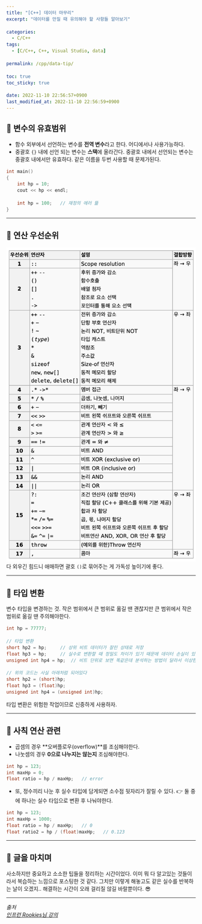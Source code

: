 ```yaml
---
title: "[C++] 데이터 마무리"
excerpt: "데이터를 만질 때 유의해야 할 사항들 알아보기"

categories:
  - C/C++
tags:
  - [C/C++, C++, Visual Studio, data]

permalink: /cpp/data-tip/

toc: true
toc_sticky: true

date: 2022-11-10 22:56:57+0900
last_modified_at: 2022-11-10 22:56:59+0900
---
```


## 👻 변수의 유효범위
- 함수 외부에서 선언하는 변수를 **전역 변수**라고 한다. 어디에서나 사용가능하다.
- 중괄호 ``` {} ``` 내에 선언 되는 변수는 **스택**에 올라간다. 중괄호 내에서 선언되는 변수는 중괄호 내에서만 유효하다. 같은 이름을 두번 사용할 때 문제가된다.
```c++
int main()
{
    int hp = 10;
    cout << hp << endl;

    int hp = 100;   // 재정의 에러 뜲
}
```

***

## 👻 연산 우선순위
![Alt Text](/assets/images/posts_img/basics/cpp/data-tip/priority.png)   
다 외우긴 힘드니 애매하면 괄호 ``` () ```로 묶어주는 게 가독성 높이기에 좋다.

***

## 👻 타입 변환
변수 타입을 변경하는 것. 작은 범위에서 큰 범위로 옮길 땐 괜찮지만 큰 범위에서 작은 범위로 옮길 땐 주의해야한다.

```c++
int hp = 77777;

// 타입 변환
short hp2 = hp;     // 상위 비트 데이터가 잘린 상태로 저장
float hp3 = hp;     // 실수로 변환할 때 정밀도 차이가 있기 때문에 데이터 손실이 있을 수 있다.
unsigned int hp4 = hp;  // 비트 단위로 보면 똑같은데 분석하는 방법이 달라서 이상한 값이 들어간다.

// 위의 코드는 사실 아래처럼 되어있다
short hp2 = (short)hp;
float hp3 = (float)hp;
unsigned int hp4 = (unsigned int)hp;
```

타입 변환은 위험한 작업이므로 신중하게 사용하자.

***

## 👻 사칙 연산 관련
- 곱셈의 경우 **오버플로우(overflow)**를 조심해야한다.
- 나눗셈의 경우 **0으로 나누지는 않는지** 조심해야한다.
```c++
int hp = 123;
int maxHp = 0;
float ratio = hp / maxHp;   // error
```
- 또, 정수끼리 나눈 후 실수 타입에 담게되면 소수점 뒷자리가 잘릴 수 있다. 👉 둘 중에 하나는 실수 타입으로 변환 후 나눠야한다.
```c++
int hp = 123;
int maxHp = 1000;
float ratio = hp / maxHp;   // 0
float ratio2 = hp / (float)maxHp;   // 0.123
```

***

## 👻 글을 마치며
사소하지만 중요하고 소소한 팁들을 정리하는 시간이었다. 이미 뭐 다 알고있는 것들이라서 복습하는 느낌으로 포스팅한 것 같다. 그치만 이렇게 해놓고도 같은 실수를 반복하는 날이 오겠지.. 해결하는 시간이 오래 걸리질 않길 바랄뿐이다. 😎

***

_출처_   
_[인프런 Rookies님 강의](https://inf.run/bje8)_   